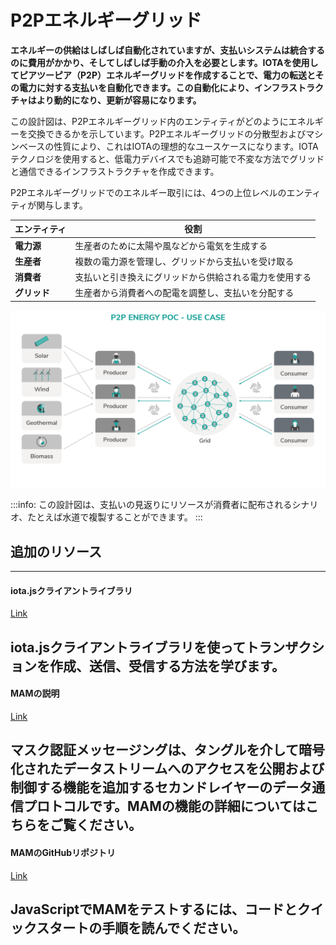 # P2Pエネルギーグリッド
<!-- # Peer-to-peer energy grid -->

**エネルギーの供給はしばしば自動化されていますが、支払いシステムは統合するのに費用がかかり、そしてしばしば手動の介入を必要とします。IOTAを使用してピアツーピア（P2P）エネルギーグリッドを作成することで、電力の転送とその電力に対する支払いを自動化できます。この自動化により、インフラストラクチャはより動的になり、更新が容易になります。**
<!-- **Although the supply of energy is often automated, the payment system is expensive to integrate and often requires manual intervention. By creating a peer-to-peer (P2P) energy grid with IOTA, you can automate the transfer of power and the payment for that power. This automation makes your infrastructure more dynamic and easier to update.** -->

この設計図は、P2Pエネルギーグリッド内のエンティティがどのようにエネルギーを交換できるかを示しています。P2Pエネルギーグリッドの分散型およびマシンベースの性質により、これはIOTAの理想的なユースケースになります。IOTAテクノロジを使用すると、低電力デバイスでも追跡可能で不変な方法でグリッドと通信できるインフラストラクチャを作成できます。
<!-- This blueprint demonstrates how entities in a P2P energy grid can trade energy. The distributed and machine-based nature of the P2P energy grid make this an ideal use case for IOTA. Using IOTA technologies, you can create an infrastructure where even low-powered devices can communicate with the grid in a traceable and immutable way. -->

P2Pエネルギーグリッドでのエネルギー取引には、4つの上位レベルのエンティティが関与します。
<!-- Trading energy on a P2P energy grid involves four high-level entities: -->

| **エンティティ** | **役割** |
| ---------------- | -------- |
| **電力源** | 生産者のために太陽や風などから電気を生成する |
| **生産者** | 複数の電力源を管理し、グリッドから支払いを受け取る |
| **消費者** | 支払いと引き換えにグリッドから供給される電力を使用する |
| **グリッド** | 生産者から消費者への配電を調整し、支払いを分配する |

![P2P Energy PoC - Use Case Picture](../images/p2p_use_case.png)

:::info:
この設計図は、支払いの見返りにリソースが消費者に配布されるシナリオ、たとえば水道で複製することができます。
:::
<!-- :::info: -->
<!-- This blueprint can be replicated in any scenario where a resource is distributed to consumers in return for payment, for example water supply. -->
<!-- ::: -->

## 追加のリソース
<!-- ## Additional resources -->

---------------
#### iota.jsクライアントライブラリ ####
[Link](root://iota-js/0.1/README.md)

iota.jsクライアントライブラリを使ってトランザクションを作成、送信、受信する方法を学びます。
---
#### MAMの説明 ####
[Link](https://blog.iota.org/introducing-masked-authenticated-messaging-e55c1822d50e)

マスク認証メッセージングは、タングルを介して暗号化されたデータストリームへのアクセスを公開および制御する機能を追加するセカンドレイヤーのデータ通信プロトコルです。MAMの機能の詳細についてはこちらをご覧ください。
---
#### MAMのGitHubリポジトリ ####
[Link](https://github.com/iotaledger/mam.client.js)

JavaScriptでMAMをテストするには、コードとクイックスタートの手順を読んでください。
---------------
